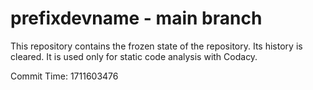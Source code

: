 # prefixdevname - main branch

This repository contains the frozen state of the repository.
Its history is cleared. It is used only for static code
analysis with Codacy.

Commit Time: 1711603476